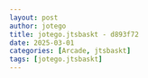 ```yaml
---
layout: post
author: jotego
title: jotego.jtsbaskt - d893f72
date: 2025-03-01
categories: [Arcade, jtsbaskt]
tags: [jotego.jtsbaskt]
---
```


